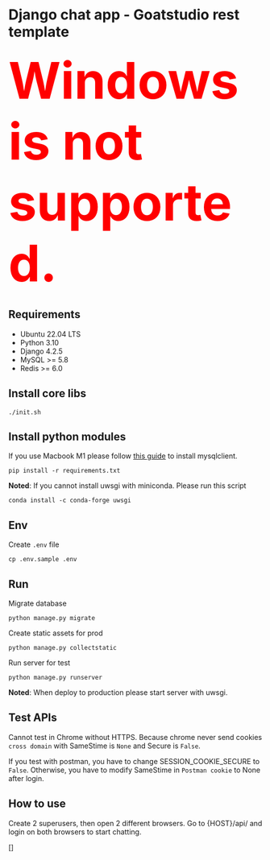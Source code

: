 # Django chat app - Goatstudio rest template
<span style="color:red;font-weight:700;font-size:100px">
    Windows is not supported.
</span>

## Requirements

- Ubuntu 22.04 LTS
- Python 3.10
- Django 4.2.5
- MySQL >= 5.8
- Redis >= 6.0

## Install core libs

```shell
./init.sh
```

## Install python modules
If you use Macbook M1 please follow [this guide](https://pypi.org/project/mysqlclient/) to install mysqlclient. 

```shell
pip install -r requirements.txt
```

**Noted**: If you cannot install uwsgi with miniconda. Please run this script 

```shell
conda install -c conda-forge uwsgi
````

## Env

Create `.env` file

```shell
cp .env.sample .env
```

## Run

Migrate database

```shell
python manage.py migrate
```

Create static assets for prod

```shell
python manage.py collectstatic
```

Run server for test

```shell
python manage.py runserver
```

**Noted**: When deploy to production please start server with uwsgi.

## Test APIs

Cannot test in Chrome without HTTPS. Because chrome never send cookies `cross domain` with SameStime is `None` and
Secure is `False`.

If you test with postman, you have to change SESSION_COOKIE_SECURE to `False`. Otherwise, you have to modify SameStime
in `Postman cookie` to None after login.

## How to use

Create 2 superusers, then open 2 different browsers.
Go to {HOST}/api/ and login on both browsers to start chatting.

[]

